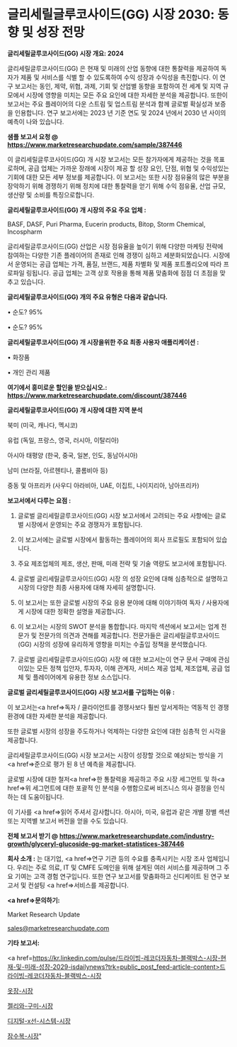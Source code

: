 # 글리세릴글루코사이드(GG) 시장 2030: 동향 및 성장 전망

<strong>글리세릴글루코사이드(GG) 시장 개요: 2024</strong>

글리세릴글루코사이드(GG) 은 현재 및 미래의 산업 동향에 대한 통찰력을 제공하여 독자가 제품 및 서비스를 식별 할 수 있도록하여 수익 성장과 수익성을 촉진합니다. 이 연구 보고서는 동인, 제약, 위협, 과제, 기회 및 산업별 동향을 포함하여 전 세계 및 지역 규모에서 시장에 영향을 미치는 모든 주요 요인에 대한 자세한 분석을 제공합니다. 또한이 보고서는 주요 플레이어의 다운 스트림 및 업스트림 분석과 함께 글로벌 확실성과 보증을 인용합니다. 연구 보고서에는 2023 년 기준 연도 및 2024 년에서 2030 년 사이의 예측이 나와 있습니다.



<strong>샘플 보고서 요청 @ <a href=https://www.marketresearchupdate.com/sample/387446>https://www.marketresearchupdate.com/sample/387446</a></strong>

이 글리세릴글루코사이드(GG) 개 시장 보고서는 모든 참가자에게 제공하는 것을 목표로하며, 공급 업체는 가까운 장래에 시장이 제공 할 성장 요인, 단점, 위협 및 수익성있는 기회에 대한 모든 세부 정보를 제공합니다. 이 보고서는 또한 시장 점유율의 많은 부분을 장악하기 위해 경쟁하기 위해 정치에 대한 통찰력을 얻기 위해 수익 점유율, 산업 규모, 생산량 및 소비를 특징으로합니다.



<strong>글리세릴글루코사이드(GG) 개 시장의 주요 주요 업체 :</strong>

BASF, DASF, Puri Pharma, Eucerin products, Bitop, Storm Chemical, Incospharm

글리세릴글루코사이드(GG) 산업은 시장 점유율을 높이기 위해 다양한 마케팅 전략에 참여하는 다양한 기존 플레이어의 존재로 인해 경쟁이 심하고 세분화되었습니다. 시장에서 운영되는 공급 업체는 가격, 품질, 브랜드, 제품 차별화 및 제품 포트폴리오에 따라 프로파일 링됩니다. 공급 업체는 고객 상호 작용을 통해 제품 맞춤화에 점점 더 초점을 맞추고 있습니다.



<strong>글리세릴글루코사이드(GG) 개의 주요 유형은 다음과 같습니다.</strong>

• 순도? 95%

• 순도? 95%



<strong>글리세릴글루코사이드(GG) 개 시장을위한 주요 최종 사용자 애플리케이션 :</strong>

• 화장품

• 개인 관리 제품



<strong>여기에서 흥미로운 할인을 받으십시오.: <a href=https://www.marketresearchupdate.com/discount/387446>https://www.marketresearchupdate.com/discount/387446</a></strong>



<strong>글리세릴글루코사이드(GG) 개 시장에 대한 지역 분석</strong>

북미 (미국, 캐나다, 멕시코)

유럽 (독일, 프랑스, 영국, 러시아, 이탈리아)

아시아 태평양 (한국, 중국, 일본, 인도, 동남아시아)

남미 (브라질, 아르헨티나, 콜롬비아 등)

중동 및 아프리카 (사우디 아라비아, UAE, 이집트, 나이지리아, 남아프리카)



<strong>보고서에서 다루는 요점 :</strong>

1. 글로벌 글리세릴글루코사이드(GG) 시장 보고서에서 고려되는 주요 사항에는 글로벌 시장에서 운영되는 주요 경쟁자가 포함됩니다.

2. 이 보고서에는 글로벌 시장에서 활동하는 플레이어의 회사 프로필도 포함되어 있습니다.

3. 주요 제조업체의 제조, 생산, 판매, 미래 전략 및 기술 역량도 보고서에 포함됩니다.

4. 글로벌 글리세릴글루코사이드(GG) 시장 의 성장 요인에 대해 심층적으로 설명하고 시장의 다양한 최종 사용자에 대해 자세히 설명합니다.

5. 이 보고서는 또한 글로벌 시장의 주요 응용 분야에 대해 이야기하여 독자 / 사용자에게 시장에 대한 정확한 설명을 제공합니다.

6. 이 보고서는 시장의 SWOT 분석을 통합합니다. 마지막 섹션에서 보고서는 업계 전문가 및 전문가의 의견과 견해를 제공합니다. 전문가들은 글리세릴글루코사이드(GG) 시장의 성장에 유리하게 영향을 미치는 수출입 정책을 분석했습니다.

7. 글로벌 글리세릴글루코사이드(GG) 시장 에 대한 보고서는이 연구 문서 구매에 관심이있는 모든 정책 입안자, 투자자, 이해 관계자, 서비스 제공 업체, 제조업체, 공급 업체 및 플레이어에게 유용한 정보 소스입니다.



<strong>글로벌 글리세릴글루코사이드(GG) 시장 보고서를 구입하는 이유 :</strong>

이 보고서는<a href=>독자 / 클</a>라이언트를 경쟁사보다 훨씬 앞서게하는 역동적 인 경쟁 환경에 대한 자세한 분석을 제공합니다.

또한 글로벌 시장의 성장을 주도하거나 억제하는 다양한 요인에 대한 심층적 인 시각을 제공합니다.

글리세릴글루코사이드(GG) 시장 보고서는 시장이 성장할 것으로 예상되는 방식을 기<a href=>준으로</a> 평가 된 8 년 예측을 제공합니다.

글로벌 시장에 대한 철저<a href=>한 통찰력</a>을 제공하고 주요 시장 세그먼트 및 하<a href=>위 세그</a>먼트에 대한 포괄적 인 분석을 수행함으로써 비즈니스 의사 결정을 인식하는 데 도움이됩니다.

이 기사를 <a href=>읽어 주</a>셔서 감사합니다. 아시아, 미국, 유럽과 같은 개별 장별 섹션 또는 지역별 보고서 버전을 얻을 수도 있습니다.



<strong>전체 보고서 받기 @ <a href=https://www.marketresearchupdate.com/industry-growth/glyceryl-glucoside-gg-market-statistices-387446>https://www.marketresearchupdate.com/industry-growth/glyceryl-glucoside-gg-market-statistices-387446</a></strong>



<strong>회사 소개 :</strong>
는 대기업, <a href=>연구 기</a>관 등의 수요를 충족시키는 시장 조사 업체입니다. 우리는 주로 의료, IT 및 CMFE 도메인을 위해 설계된 여러 서비스를 제공하며 그 주요 기여는 고객 경험 연구입니다. 또한 연구 보고서를 맞춤화하고 신디케이트 된 연구 보고서 및 컨설팅 <a href=>서비</a>스를 제공합니다.



<strong><a href=>문의하기:</a></strong>

Market Research Update

sales@marketresearchupdate.com



<strong>기타 보고서:</strong>

<a href=https://kr.linkedin.com/pulse/드라이빙-레코더자동차-블랙박스-시장-현재-및-미래-성장-2029-isdailynews?trk=public_post_feed-article-content>드라이빙-레코더자동차-블랙박스-시장</a>

<a href=https://www.linkedin.com/pulse/옷장-시장-현재-및-미래-성장-2029-analytics-alchemy-360-analysis/>옷장-시장</a>

<a href=https://www.linkedin.com/pulse/젤리와-구미-시장-동향-및-성장-전망-consumer-connection-chronicles-24--x8lcf/>젤리와-구미-시장</a>

<a href=https://www.linkedin.com/pulse/디지털-x선-시스템-시장-세분화-연구-및-목표-고객2029년-ajq4f/>디지털-x선-시스템-시장</a>

<a href=https://www.linkedin.com/pulse/잠수복-시장-경쟁-분석-및-성장-잠재력-2030-trendsetters-talk-360-analysis-ktqvf/>잠수복-시장</a>"
